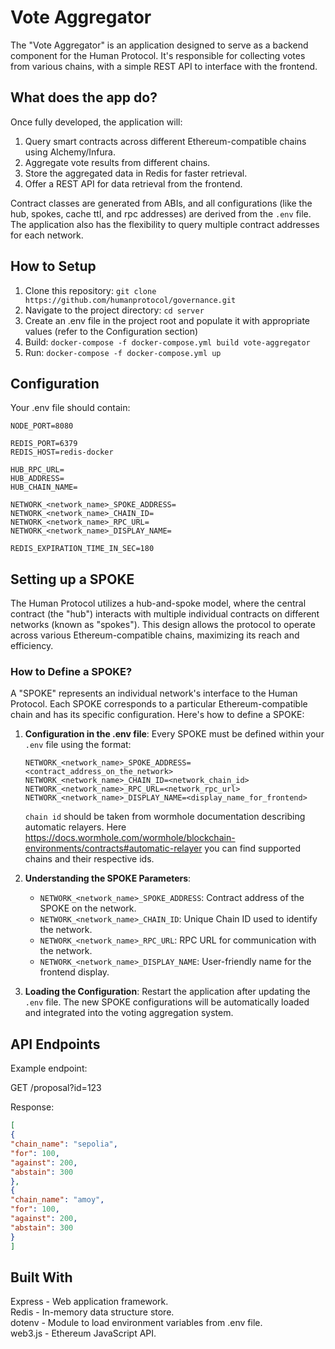 # Vote Aggregator 

The "Vote Aggregator" is an application designed to serve as a backend component for the Human Protocol. It's responsible for collecting votes from various chains, with a simple REST API to interface with the frontend.

## What does the app do?

Once fully developed, the application will:

1. Query smart contracts across different Ethereum-compatible chains using Alchemy/Infura.
2. Aggregate vote results from different chains.
3. Store the aggregated data in Redis for faster retrieval.
4. Offer a REST API for data retrieval from the frontend.

Contract classes are generated from ABIs, and all configurations (like the hub, spokes, cache ttl, and rpc addresses) are derived from the `.env` file. The application also has the flexibility to query multiple contract addresses for each network.

## How to Setup

1. Clone this repository: `git clone https://github.com/humanprotocol/governance.git`
2. Navigate to the project directory: `cd server`
3. Create an .env file in the project root and populate it with appropriate values (refer to the Configuration section)
4. Build: `docker-compose -f docker-compose.yml build vote-aggregator`
5. Run: `docker-compose -f docker-compose.yml up`

## Configuration

Your .env file should contain:

```
NODE_PORT=8080

REDIS_PORT=6379
REDIS_HOST=redis-docker

HUB_RPC_URL=
HUB_ADDRESS=
HUB_CHAIN_NAME=

NETWORK_<network_name>_SPOKE_ADDRESS=
NETWORK_<network_name>_CHAIN_ID=
NETWORK_<network_name>_RPC_URL=
NETWORK_<network_name>_DISPLAY_NAME=

REDIS_EXPIRATION_TIME_IN_SEC=180
```

## Setting up a SPOKE

The Human Protocol utilizes a hub-and-spoke model, where the central contract (the "hub") interacts with multiple individual contracts on different networks (known as "spokes"). This design allows the protocol to operate across various Ethereum-compatible chains, maximizing its reach and efficiency.

### How to Define a SPOKE?

A "SPOKE" represents an individual network's interface to the Human Protocol. Each SPOKE corresponds to a particular Ethereum-compatible chain and has its specific configuration. Here's how to define a SPOKE:

1. **Configuration in the .env file**: Every SPOKE must be defined within your `.env` file using the format:

    ```
    NETWORK_<network_name>_SPOKE_ADDRESS=<contract_address_on_the_network>
    NETWORK_<network_name>_CHAIN_ID=<network_chain_id>
    NETWORK_<network_name>_RPC_URL=<network_rpc_url>
    NETWORK_<network_name>_DISPLAY_NAME=<display_name_for_frontend>
    ```

   `chain id` should be taken from wormhole documentation describing automatic relayers. Here https://docs.wormhole.com/wormhole/blockchain-environments/contracts#automatic-relayer you can find supported chains and their respective ids.



2. **Understanding the SPOKE Parameters**:
    - `NETWORK_<network_name>_SPOKE_ADDRESS`: Contract address of the SPOKE on the network.
    - `NETWORK_<network_name>_CHAIN_ID`: Unique Chain ID used to identify the network.
    - `NETWORK_<network_name>_RPC_URL`: RPC URL for communication with the network.
    - `NETWORK_<network_name>_DISPLAY_NAME`: User-friendly name for the frontend display.
   
    
3. **Loading the Configuration**: Restart the application after updating the `.env` file. The new SPOKE configurations will be automatically loaded and integrated into the voting aggregation system.


## API Endpoints
Example endpoint:

GET /proposal?id=123

Response:
```json
[
{
"chain_name": "sepolia",
"for": 100,
"against": 200,
"abstain": 300
},
{
"chain_name": "amoy",
"for": 100,
"against": 200,
"abstain": 300
}
]
```

## Built With
Express - Web application framework.        
Redis - In-memory data structure store.     
dotenv - Module to load environment variables from .env file.       
web3.js - Ethereum JavaScript API.




